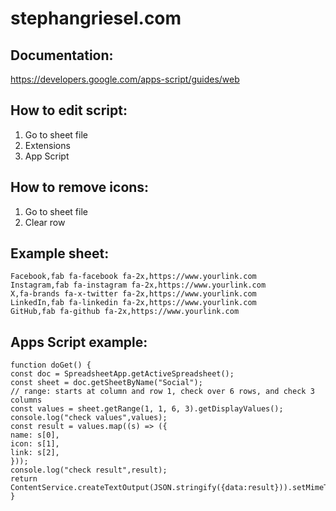 # stephangriesel.com

## Documentation:

https://developers.google.com/apps-script/guides/web

## How to edit script:

1. Go to sheet file
2. Extensions
3. App Script

## How to remove icons:

1. Go to sheet file
2. Clear row

## Example sheet:

```
Facebook,fab fa-facebook fa-2x,https://www.yourlink.com
Instagram,fab fa-instagram fa-2x,https://www.yourlink.com
X,fa-brands fa-x-twitter fa-2x,https://www.yourlink.com
LinkedIn,fab fa-linkedin fa-2x,https://www.yourlink.com
GitHub,fab fa-github fa-2x,https://www.yourlink.com
```

## Apps Script example:

```
function doGet() {
const doc = SpreadsheetApp.getActiveSpreadsheet();
const sheet = doc.getSheetByName("Social");
// range: starts at column and row 1, check over 6 rows, and check 3 columns
const values = sheet.getRange(1, 1, 6, 3).getDisplayValues();
console.log("check values",values);
const result = values.map((s) => ({
name: s[0],
icon: s[1],
link: s[2],
}));
console.log("check result",result);
return ContentService.createTextOutput(JSON.stringify({data:result})).setMimeType(ContentService.MimeType.JSON);
}
```
